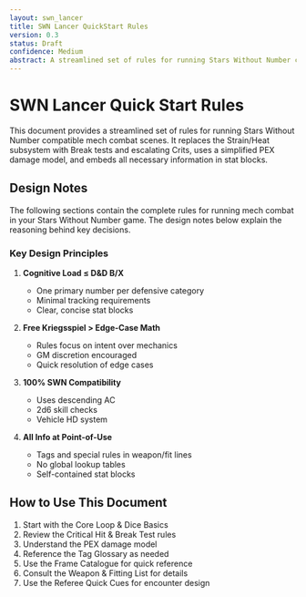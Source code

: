 ```yaml
---
layout: swn_lancer
title: SWN Lancer QuickStart Rules
version: 0.3
status: Draft
confidence: Medium
abstract: A streamlined set of rules for running Stars Without Number compatible mech combat scenes, focusing on quick play and minimal tracking.
---
```


# SWN Lancer Quick Start Rules

This document provides a streamlined set of rules for running Stars Without Number compatible mech combat scenes. It replaces the Strain/Heat subsystem with Break tests and escalating Crits, uses a simplified PEX damage model, and embeds all necessary information in stat blocks.

## Design Notes

The following sections contain the complete rules for running mech combat in your Stars Without Number game. The design notes below explain the reasoning behind key decisions.

### Key Design Principles

1. **Cognitive Load ≤ D&D B/X**
   - One primary number per defensive category
   - Minimal tracking requirements
   - Clear, concise stat blocks

2. **Free Kriegsspiel > Edge-Case Math**
   - Rules focus on intent over mechanics
   - GM discretion encouraged
   - Quick resolution of edge cases

3. **100% SWN Compatibility**
   - Uses descending AC
   - 2d6 skill checks
   - Vehicle HD system

4. **All Info at Point-of-Use**
   - Tags and special rules in weapon/fit lines
   - No global lookup tables
   - Self-contained stat blocks

## How to Use This Document

1. Start with the Core Loop & Dice Basics
2. Review the Critical Hit & Break Test rules
3. Understand the PEX damage model
4. Reference the Tag Glossary as needed
5. Use the Frame Catalogue for quick reference
6. Consult the Weapon & Fitting List for details
7. Use the Referee Quick Cues for encounter design 